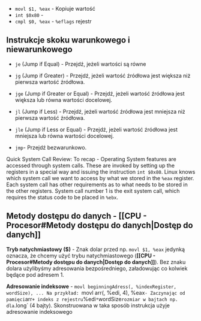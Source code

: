- `movl $1, %eax` - Kopiuje wartość
- `int $0x80` - 
- `cmpl $0, %eax` - `%eflags` rejestr
## Instrukcje skoku warunkowego i niewarunkowego

- `je` (Jump if Equal) - Przejdź, jeżeli wartości są równe
- `jg` (Jump if Greater) - Przejdź, jeżeli wartość źródłowa jest większa niż pierwsza wartość źródłowa.
- `jge` (Jump if Greater or Equal) - Przejdź, jeżeli wartość źródłowa jest większa lub równa wartości docelowej.
- `jl` (Jump if Less) - Przejdź, jeżeli wartość źródłowa jest mniejsza niż pierwsza wartość źródłowa.
- `jle` (Jump if Less or Equal) - Przejdź, jeżeli wartość źródłowa jest mniejsza lub równa wartości docelowej.

- `jmp`- Przejdź bezwarunkowo.

Quick System Call Review: To recap - Operating System features are
accessed through system calls. These are invoked by setting up the
registers in a special way and issuing the instruction `int $0x80`. Linux
knows which system call we want to access by what we stored in the `%eax` register. Each system call has other requirements as to what needs to
be stored in the other registers. System call number 1 is the exit system
call, which requires the status code to be placed in `%ebx`.


## Metody dostępu do danych - **[[CPU - Procesor#Metody dostępu do danych|Dostęp do danych]]**

**Tryb natychmiastowy ($)** - Znak dolar przed np. `movl $1, %eax` jedynką oznacza, że chcemy użyć trybu natychmiastowego (**[[CPU - Procesor#Metody dostępu do danych|Dostęp do danych]]**). Bez znaku dolara użylibyśmy adresowania bezpośredniego, załadowując co kolwiek będące pod adresem 1.

**Adresowanie indeksowe** - `movl beginningAdress(, %indexRegister, wordSize), ...
Na przykład: `movl arr(, %edi, 4), %eax` - Zaczynając od pamięci `arr` + indeks z rejestru `%edi` * `wordSize` rozmiar w bajtach np. dla `.long` (4 bajty). Skonstruowana w taka sposób instrukcja użyje adresowanie indeksowego